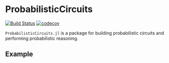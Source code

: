 # ProbabilisticCircuits

[![Build Status](https://travis-ci.org/github/trappmartin/ProbabilisticCircuits.jl.svg?branch=master)](https://travis-ci.org/github/trappmartin/ProbabilisticCircuits.jl)
[![codecov](https://codecov.io/gh/trappmartin/ProbabilisticCircuits.jl/branch/master/graph/badge.svg)](https://codecov.io/gh/trappmartin/ProbabilisticCircuits.jl)

`ProbabilisticCircuits.jl` is a package for building probabilistic circuits and performing probabilistic reasoning.

## Example



